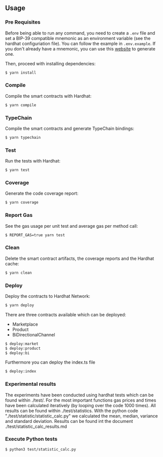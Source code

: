 ## Usage

### Pre Requisites

Before being able to run any command, you need to create a `.env` file and set a BIP-39 compatible mnemonic as an
environment variable (see the hardhat configuriation file). You can follow the example in `.env.example`. If you don't already have a mnemonic, you can use
this [website](https://iancoleman.io/bip39/) to generate one.

Then, proceed with installing dependencies:

```sh
$ yarn install
```

### Compile

Compile the smart contracts with Hardhat:

```sh
$ yarn compile
```

### TypeChain

Compile the smart contracts and generate TypeChain bindings:

```sh
$ yarn typechain
```

### Test

Run the tests with Hardhat:

```sh
$ yarn test
```

### Coverage

Generate the code coverage report:

```sh
$ yarn coverage
```

### Report Gas

See the gas usage per unit test and average gas per method call:

```sh
$ REPORT_GAS=true yarn test
```

### Clean

Delete the smart contract artifacts, the coverage reports and the Hardhat cache:

```sh
$ yarn clean
```

### Deploy

Deploy the contracts to Hardhat Network:

```sh
$ yarn deploy
```

There are three contracts available which can be deployed:

- Marketplace
- Product
- BiDirectionalChannel

```sh
$ deploy:market
$ deploy:product
$ deploy:bi
```

Furthermore you can deploy the index.ts file

```sh
$ deploy:index
```

### Experimental results

The experiments have been conducted using hardhat tests which can be found within ./test/. For the most important functions gas prices and times have been calculated iteratively (by looping over the code 1000 times). All results can be found within ./test/statistics. With the python code "./test/statistic/statistic_calc.py" we calculated the mean, median, variance and standard deviation. Results can be found int the document ./test/statistic_calc_results.md


### Execute Python tests

```sh
$ python3 test/statistic_calc.py
```

